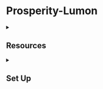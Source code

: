 # Prosperity-Lumon  
</details>
<details>
<summary><h2> Resources</h2></summary>

## Trading Terms Wiki 
[Trading Glossary](https://imc-prosperity.notion.site/Trading-glossary-19ee8453a09381478d7ce4e322dcaff4)  

## Algo Writing Wiki  
[Writing an Algorithm in Python](https://imc-prosperity.notion.site/Writing-an-Algorithm-in-Python-19ee8453a0938114a15eca1124bf28a1#19ee8453a09381638ed3cbd18cc93f28)  

## Previous Manual 
[Manual Git](https://github.com/gabsens/IMC-Prosperity-2-Manual/tree/master)

## Top Placing Git 
- [Second Place](https://github.com/ericcccsliu/imc-prosperity-2/blob/main/README.md)

- [Ninth Place](https://github.com/jmerle/imc-prosperity-2)

## Open-source Tools  
- [IMC Prosperity 3 Submitter](https://github.com/jmerle/imc-prosperity-3-submitter)  
- [IMC Prosperity 3 Backtester](https://github.com/jmerle/imc-prosperity-3-backtester)  
- [IMC Prosperity 3 Visualizer](https://github.com/jmerle/imc-prosperity-3-visualizer)  
</details>
<details>
<summary><h2> Set Up</h2></summary>

## Create Environment 
- Install Conda
- Create environment 
```
conda create --name lumon python=3.12
```
- Activate environment 
```
conda activate lumon
```
- Install dependencies 
```
pip install -r requirements.txt 
```
## Run Code

Use this command to run
```console
prosperity3bt tutorial/tutorial.py 0 --vis --match-trades worse
```
- ```prosperity3bt``` is the backtester command
- ```tutorial/tutorial.py``` path to trader file
- ```0``` is the day to run the backtester for
- ```--vis``` is to open results in visualiser 
- ```--match-trades``` worse (need to test which option is most accurate but from reading chat sounds like this is it - matches your orders against trades that happened at worse prices than what you put out)
